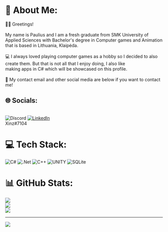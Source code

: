 # 💫 About Me:
👋🏻 Greetings!<br><br>My name is Paulius and I am a fresh graduate from SMK University of Applied Sciences with Bachelor's degree in Computer games and Animation that is based in Lithuania, Klaipėda.<br><br>💻 I always loved playing computer games as a hobby so I decided to also create them. But that is not all that I enjoy doing, I also like<br>making apps in C# which will be showcased on this profile.<br><br>💬 My contact email and other social media are below if you want to contact me! 


## 🌐 Socials:
<br>![Discord](https://img.shields.io/badge/Discord-%237289DA.svg?logo=discord&logoColor=white) [![LinkedIn](https://img.shields.io/badge/LinkedIn-%230077B5.svg?logo=linkedin&logoColor=white)](https://linkedin.com/in/paulius-jurgelis-5a1b3421a/) <br>
Xinz#7104
 


# 💻 Tech Stack:
![C#](https://img.shields.io/badge/c%23-%23239120.svg?style=for-the-badge&logo=c-sharp&logoColor=white) ![.Net](https://img.shields.io/badge/.NET-5C2D91?style=for-the-badge&logo=.net&logoColor=white) ![C++](https://img.shields.io/badge/c++-%2300599C.svg?style=for-the-badge&logo=c%2B%2B&logoColor=white) ![UNITY](https://img.shields.io/badge/Unity-%2320232a.svg?style=for-the-badge&logo=unity&logoColor=white) ![SQLite](https://img.shields.io/badge/sqlite-%2307405e.svg?style=for-the-badge&logo=sqlite&logoColor=white)
# 📊 GitHub Stats:
![](https://github-readme-stats.vercel.app/api?username=PaulJur&theme=monokai&hide_border=false&include_all_commits=true&count_private=true)<br/>
![](https://github-readme-streak-stats.herokuapp.com/?user=PaulJur&theme=monokai&hide_border=false)<br/>
![](https://github-readme-stats.vercel.app/api/top-langs/?username=PaulJur&theme=monokai&hide_border=false&include_all_commits=true&count_private=true&layout=compact)

---
[![](https://visitcount.itsvg.in/api?id=PaulJur&icon=2&color=4)](https://visitcount.itsvg.in)

